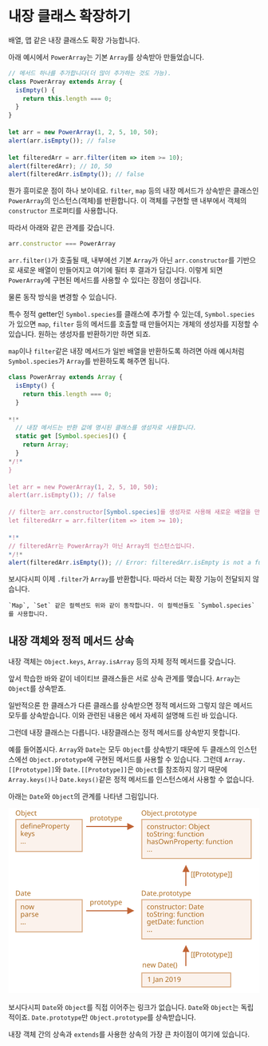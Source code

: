 
# 내장 클래스 확장하기

배열, 맵 같은 내장 클래스도 확장 가능합니다.

아래 예시에서 `PowerArray`는 기본 `Array`를 상속받아 만들었습니다.

```js run
// 메서드 하나를 추가합니다(더 많이 추가하는 것도 가능).
class PowerArray extends Array {
  isEmpty() {
    return this.length === 0;
  }
}

let arr = new PowerArray(1, 2, 5, 10, 50);
alert(arr.isEmpty()); // false

let filteredArr = arr.filter(item => item >= 10);
alert(filteredArr); // 10, 50
alert(filteredArr.isEmpty()); // false
```

뭔가 흥미로운 점이 하나 보이네요. `filter`, `map` 등의 내장 메서드가 상속받은 클래스인 `PowerArray`의 인스턴스(객체)를 반환합니다. 이 객체를 구현할 땐 내부에서 객체의 `constructor` 프로퍼티를 사용합니다.

따라서 아래와 같은 관계를 갖습니다.
```js
arr.constructor === PowerArray
```

`arr.filter()`가 호출될 때, 내부에선 기본 `Array`가 아닌 `arr.constructor`를 기반으로 새로운 배열이 만들어지고 여기에 필터 후 결과가 담깁니다. 이렇게 되면 `PowerArray`에 구현된 메서드를 사용할 수 있다는 장점이 생깁니다.

물론 동작 방식을 변경할 수 있습니다.

특수 정적 getter인 `Symbol.species`를 클래스에 추가할 수 있는데, `Symbol.species`가 있으면 `map`, `filter` 등의 메서드를 호출할 때 만들어지는 개체의 생성자를 지정할 수 있습니다. 원하는 생성자를 반환하기만 하면 되죠. 

`map`이나 `filter`같은 내장 메서드가 일반 배열을 반환하도록 하려면 아래 예시처럼 `Symbol.species`가 `Array`를 반환하도록 해주면 됩니다.

```js run
class PowerArray extends Array {
  isEmpty() {
    return this.length === 0;
  }

*!*
  // 내장 메서드는 반환 값에 명시된 클래스를 생성자로 사용합니다.
  static get [Symbol.species]() {
    return Array;
  }
*/!*
}

let arr = new PowerArray(1, 2, 5, 10, 50);
alert(arr.isEmpty()); // false

// filter는 arr.constructor[Symbol.species]를 생성자로 사용해 새로운 배열을 만듭니다.
let filteredArr = arr.filter(item => item >= 10);

*!*
// filteredArr는 PowerArray가 아닌 Array의 인스턴스입니다.
*/!*
alert(filteredArr.isEmpty()); // Error: filteredArr.isEmpty is not a function
```

보시다시피 이제 `.filter`가 `Array`를 반환합니다. 따라서 더는 확장 기능이 전달되지 않습니다.

```smart header="다른 컬렉션도 유사하게 동작합니다."
`Map`, `Set` 같은 컬렉션도 위와 같이 동작합니다. 이 컬렉션들도 `Symbol.species`를 사용합니다.
```

## 내장 객체와 정적 메서드 상속

내장 객체는 `Object.keys`, `Array.isArray` 등의 자체 정적 메서드를 갖습니다.

앞서 학습한 바와 같이 네이티브 클래스들은 서로 상속 관계를 맺습니다. `Array`는 `Object`를 상속받죠.

일반적으론 한 클래스가 다른 클래스를 상속받으면 정적 메서드와 그렇지 않은 메서드 모두를 상속받습니다. 이와 관련된 내용은 [](info:static-properties-methods#statics-and-inheritance)에서 자세히 설명해 드린 바 있습니다. 

그런데 내장 클래스는 다릅니다. 내장클래스는 정적 메서드를 상속받지 못합니다.

예를 들어봅시다. `Array`와 `Date`는 모두 `Object`를 상속받기 때문에 두 클래스의 인스턴스에선 `Object.prototype`에 구현된 메서드를 사용할 수 있습니다. 그런데 `Array.[[Prototype]]`와 `Date.[[Prototype]]`은 `Object`를 참조하지 않기 때문에 `Array.keys()`나 `Date.keys()`같은 정적 메서드를 인스턴스에서 사용할 수 없습니다.

아래는 `Date`와 `Object`의 관계를 나타낸 그림입니다.

![](object-date-inheritance.svg)

보시다시피 `Date`와 `Object`를 직접 이어주는 링크가 없습니다. `Date`와 `Object`는 독립적이죠. `Date.prototype`만 `Object.prototype`를 상속받습니다.

내장 객체 간의 상속과 `extends`를 사용한 상속의 가장 큰 차이점이 여기에 있습니다.
